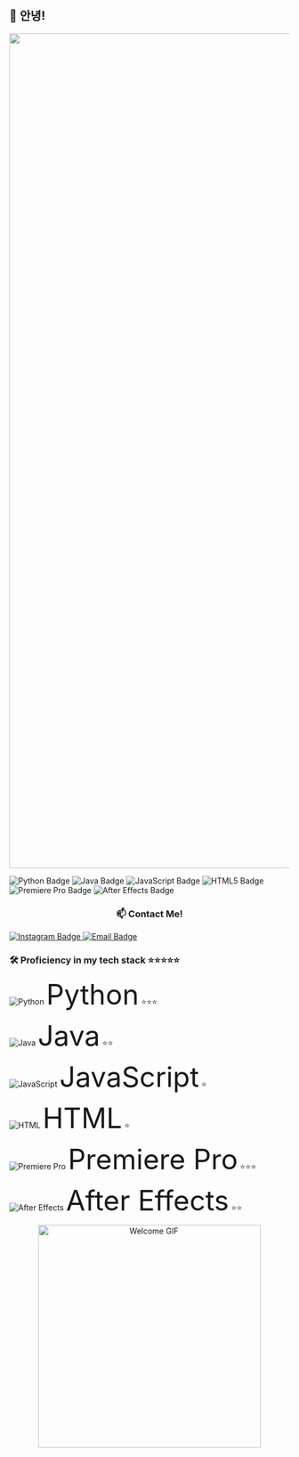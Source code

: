 ## 👋 안녕!

<p align="center">
  <img src="https://github.com/user-attachments/assets/66004437-35bf-4911-ab72-4ab9f801eec0" alt="내 프로필 대표 사진" width="1500"/>
</p>


<p align="left">
  <img src="https://img.shields.io/badge/Python-3776AB?style=for-the-badge&logo=python&logoColor=white" alt="Python Badge" />
  <img src="https://img.shields.io/badge/Java-007396?style=for-the-badge&logo=java&logoColor=white" alt="Java Badge" />
  <img src="https://img.shields.io/badge/JavaScript-F7DF1E?style=for-the-badge&logo=javascript&logoColor=black" alt="JavaScript Badge" />
  <img src="https://img.shields.io/badge/HTML5-E34F26?style=for-the-badge&logo=html5&logoColor=white" alt="HTML5 Badge" />
  <img src="https://img.shields.io/badge/Premiere_Pro-9999FF?style=for-the-badge&logo=adobe-premiere-pro&logoColor=white" alt="Premiere Pro Badge" />
  <img src="https://img.shields.io/badge/After_Effects-9999FF?style=for-the-badge&logo=adobe-after-effects&logoColor=white" alt="After Effects Badge" />
</p>


### <h3 align="center">📫 Contact Me!</h3>

<p align="left">
  <a href="https://www.instagram.com/h.woo__03/" target="_blank">
    <img src="https://img.shields.io/badge/Instagram-E4405F?style=for-the-badge&logo=instagram&logoColor=white" alt="Instagram Badge" />
  </a>
  <a href="mailto:hwc0314@gmail.com">
    <img src="https://img.shields.io/badge/Email-0078D4?style=for-the-badge&logo=mail&logoColor=white" alt="Email Badge" />
  </a>
</p>


### 🛠️ Proficiency in my tech stack ⭐⭐⭐⭐⭐

<p align="left">
  <!-- Python -->
  <img src="https://skillicons.dev/icons?i=py" alt=" Python" /> <span style="font-size:50px;">Python</span> ⭐⭐⭐
</p>

<p align="left">
  <!-- Java -->
  <img src="https://skillicons.dev/icons?i=java" alt=" Java" /> <span style="font-size:50px;;">Java</span> ⭐⭐
</p>

<p align="left">
  <!-- JavaScript -->
  <img src="https://skillicons.dev/icons?i=js" alt=" JavaScript" /> <span style="font-size:50px;">JavaScript</span> ⭐
</p>

<p align="left">
  <!-- HTML -->
  <img src="https://skillicons.dev/icons?i=html" alt=" HTML" /> <span style="font-size:50px;">HTML</span> ⭐
</p>

<p align="left">
  <!-- Premiere Pro -->
  <img src="https://skillicons.dev/icons?i=premiere" alt=" Premiere Pro" /> <span style="font-size:50px;">Premiere Pro</span> ⭐⭐⭐
</p>

<p align="left">
  <!-- After Effects -->
  <img src="https://skillicons.dev/icons?i=aftereffects" alt=" After Effects" /> <span style="font-size:50px;">After Effects</span> ⭐⭐
</p>


<p align="center">
  <img src="https://github.com/user-attachments/assets/994341a5-b809-40fe-8569-3175408d255a" alt="Welcome GIF" width="400"/>
</p>
